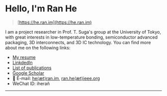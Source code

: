 # Hello, I'm Ran He

> [https://he.ran.im](https://he.ran.im)

I am a project researcher in Prof. T. Suga's group at the University of Tokyo, with great interests in low-temperature bonding, semiconductor advanced packaging, 3D interconnects, and 3D IC technology. You can find more about me on the following links:

* [My resume](https://he.ran.im/resume.html)
* [LinkdedIn](https://www.linkedin.com/in/heran/)
* [List of publications](https://he.ran.im/pub.html)
* [Ḡoogle Scholar](https://goo.gl/RI5xES)
* 📧 Ĕ-mail: [he⟨æt⟩ran.im](mailto:he@ran.im), [ran.he⟨æt⟩ieee.org](mailto:ran.he@ieee.org)
* ẆeChat ID: iherañ

---
